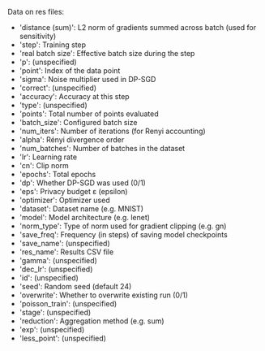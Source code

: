 Data on res files: 
- 'distance (sum)': L2 norm of gradients summed across batch (used for sensitivity)
- 'step': Training step
- 'real batch size': Effective batch size during the step
- 'p': (unspecified)
- 'point': Index of the data point
- 'sigma': Noise multiplier used in DP-SGD
- 'correct': (unspecified)
- 'accuracy': Accuracy at this step
- 'type': (unspecified)
- 'points': Total number of points evaluated
- 'batch_size': Configured batch size
- 'num_iters': Number of iterations (for Renyi accounting)
- 'alpha': Rényi divergence order
- 'num_batches': Number of batches in the dataset
- 'lr': Learning rate
- 'cn': Clip norm
- 'epochs': Total epochs
- 'dp': Whether DP-SGD was used (0/1)
- 'eps': Privacy budget ε (epsilon)
- 'optimizer': Optimizer used
- 'dataset': Dataset name (e.g. MNIST)
- 'model': Model architecture (e.g. lenet)
- 'norm_type': Type of norm used for gradient clipping (e.g. gn)
- 'save_freq': Frequency (in steps) of saving model checkpoints
- 'save_name': (unspecified)
- 'res_name': Results CSV file
- 'gamma': (unspecified)
- 'dec_lr': (unspecified)
- 'id': (unspecified)
- 'seed': Random seed (default 24)
- 'overwrite': Whether to overwrite existing run (0/1)
- 'poisson_train': (unspecified)
- 'stage': (unspecified)
- 'reduction': Aggregation method (e.g. sum)
- 'exp': (unspecified)
- 'less_point': (unspecified)
